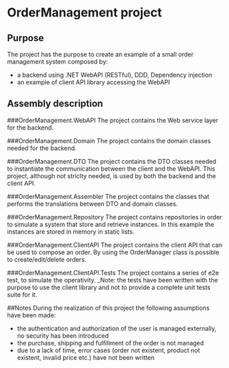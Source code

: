 # OrderManagement project

## Purpose
The project has the purpose to create an example of a small order management system composed by:
- a backend using .NET WebAPI (RESTful), DDD, Dependency injection
- an example of client API library accessing the WebAPI

## Assembly description

###OrderManagement.WebAPI
The project contains the Web service layer for the backend.

###OrderManagement.Domain
The project contains the domain classes needed for the backend.

###OrderManagement.DTO
The project contains the DTO classes needed to instantiate the communication between the client and the WebAPI. This project, although not striclty needed, is used by both the backend and the client API.

###OrderManagement.Assembler
The project contains the classes that performs the translations between DTO and domain classes.

###OrderManagement.Repository
The project contains repositories in order to simulate a system that store and retrieve instances. In this example the instances are stored in memory in static lists.

###OrderManagement.ClientAPI
The project contains the client API that can be used to compose an order.
By using the OrderManager class is possible to create/edit/delete orders.

###OrderManagement.ClientAPI.Tests
The project contains a series of e2e test, to simulate the operativity.
_Note: the tests have been written with the purpose to use the client library and not to provide a complete unit tests suite for it.

##Notes
During the realization of this project the following assumptions have been made:
- the authentication and authorization of the user is managed externally, no security has been introduced
- the purchase, shipping and fulfillment of the order is not managed
- due to a lack of time, error cases (order not existent, product not existent, invalid price etc.) have not been written